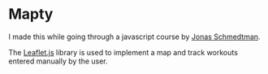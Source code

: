 # Mapty
I made this while going through a javascript course by [Jonas Schmedtman](https://www.udemy.com/user/jonasschmedtmann/).

The [Leaflet.js](https://leafletjs.com/) library is used to implement a map and track workouts entered manually by the user.
